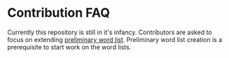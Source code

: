 # Contribution FAQ

Currently this repository is still in it's infancy.
Contributors are asked to focus on extending [preliminary word list](preliminary-word-list).
Preliminary word list creation is a prerequisite to start work on the word lists.
